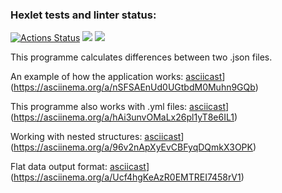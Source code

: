 ### Hexlet tests and linter status:
[![Actions Status](https://github.com/Yarqd/java-project-71/actions/workflows/hexlet-check.yml/badge.svg)](https://github.com/Yarqd/java-project-71/actions)
<a href="https://codeclimate.com/github/Yarqd/java-project-71/maintainability"><img src="https://api.codeclimate.com/v1/badges/6e7b6a0aa2b9152b9586/maintainability" /></a>
<a href="https://codeclimate.com/github/Yarqd/java-project-71/test_coverage"><img src="https://api.codeclimate.com/v1/badges/6e7b6a0aa2b9152b9586/test_coverage" /></a>

This programme calculates differences between two .json files. 

An example of how the application works:
[asciicast](https://asciinema.org/a/nSFSAEnUd0UGtbdM0Muhn9GQb.svg)](https://asciinema.org/a/nSFSAEnUd0UGtbdM0Muhn9GQb)

This programme also works with .yml files:
[asciicast](https://asciinema.org/a/hAi3unvOMaLx26pl1yT8e6IL1.svg)](https://asciinema.org/a/hAi3unvOMaLx26pl1yT8e6IL1)

Working with nested structures:
[asciicast](https://asciinema.org/a/96v2nApXyEvCBFyqDQmkX3OPK.svg)](https://asciinema.org/a/96v2nApXyEvCBFyqDQmkX3OPK)

Flat data output format:
[asciicast](https://asciinema.org/a/Ucf4hgKeAzR0EMTREI7458rV1.svg)](https://asciinema.org/a/Ucf4hgKeAzR0EMTREI7458rV1)
